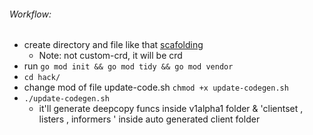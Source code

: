 
###### Workflow:
* create directory and file like that  [scafolding](/images/scaffold_directory.png)
    * Note: not custom-crd, it will be crd
* run `go mod init && go mod tidy && go mod vendor`
* `cd hack/`
* change mod of file update-code.sh `chmod +x update-codegen.sh`
* `./update-codegen.sh`
    * it'll generate deepcopy funcs inside v1alpha1 folder & 'clientset , listers , informers ' inside auto generated client folder
